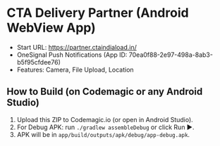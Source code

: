 
# CTA Delivery Partner (Android WebView App)

- Start URL: https://partner.ctaindiaload.in/
- OneSignal Push Notifications (App ID: 70ea0f88-2e97-498a-8ab3-b5f95cfdee76)
- Features: Camera, File Upload, Location

## How to Build (on Codemagic or any Android Studio)
1. Upload this ZIP to Codemagic.io (or open in Android Studio).
2. For Debug APK: run `./gradlew assembleDebug` or click Run ▶.
3. APK will be in `app/build/outputs/apk/debug/app-debug.apk`.
